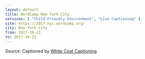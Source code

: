 ```yaml
---
layout: default
title: WordCamp New York City
services: [ "Child-Friendly Environment", "Live Captioning" ]
site: https://2017.nyc.wordcamp.org/
city: New York City
from: 2017-10-21
to: 2017-10-22
---
```


Source: Captioned by [White Coat Captioning](http://www.whitecoatcaptioning.com/)
